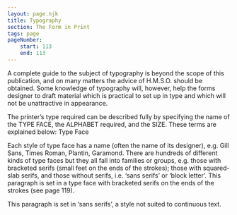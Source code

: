 ```yaml
---
layout: page.njk
title: Typography
section: The Form in Print
tags: page
pageNumber:
    start: 113
    end: 113
---
```


A complete guide to the subject of typography is beyond the scope of this publication,
and on many matters the advice of H.M.S.O. should be obtained. Some knowledge of
typography will, however, help the forms designer to draft material which is practical
to set up in type and which will not be unattractive in appearance.

The printer’s type required can be described fully by specifying the name of the
TYPE FACE, the ALPHABET required, and the SIZE. These terms are explained below:
Type Face

Each style of type face has a name (often the name of its designer), e.g. Gill Sans,
Times Roman, Plantin, Garamond. There are hundreds of different kinds of type
faces but they all fall into families or groups, e.g. those with bracketed serifs (small feet
on the ends of the strokes); those with squared-slab serifs, and those without serifs,
i.e. ‘sans serifs’ or ‘block letter’. This paragraph is set in a type face with bracketed
serifs on the ends of the strokes (see page 119).

<div class="sans-serif">

This paragraph is set in ‘sans serifs’, a style not suited to continuous text.

</div>

